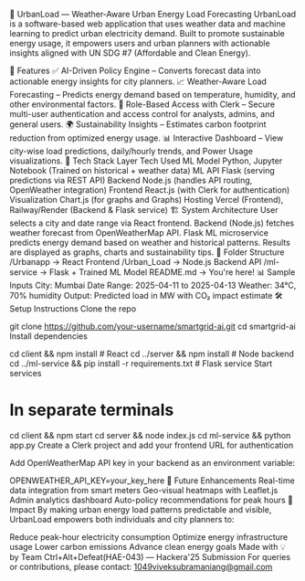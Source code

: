 🔋 UrbanLoad — Weather-Aware Urban Energy Load Forecasting
UrbanLoad is a software-based web application that uses weather data and machine learning to predict urban electricity demand. Built to promote sustainable energy usage, it empowers users and urban planners with actionable insights aligned with UN SDG #7 (Affordable and Clean Energy).

🚀 Features
✅ AI-Driven Policy Engine – Converts forecast data into actionable energy insights for city planners.
📈 Weather-Aware Load Forecasting – Predicts energy demand based on temperature, humidity, and other environmental factors.
🔐 Role-Based Access with Clerk – Secure multi-user authentication and access control for analysts, admins, and general users.
🌍 Sustainability Insights – Estimates carbon footprint reduction from optimized energy usage.
📊 Interactive Dashboard – View city-wise load predictions, daily/hourly trends, and Power Usage visualizations.
🧠 Tech Stack
Layer	Tech Used
ML Model	Python, Jupyter Notebook (Trained on historical + weather data)
ML API	Flask (serving predictions via REST API)
Backend	Node.js (handles API routing, OpenWeather integration)
Frontend	React.js (with Clerk for authentication)
Visualization	Chart.js (for graphs and Graphs)
Hosting	Vercel (Frontend), Railway/Render (Backend & Flask service)
🏗️ System Architecture
User selects a city and date range via React frontend.
Backend (Node.js) fetches weather forecast from OpenWeatherMap API.
Flask ML microservice predicts energy demand based on weather and historical patterns.
Results are displayed as graphs, charts and sustainability tips.
📂 Folder Structure
/Urbanapp      → React Frontend
/Urban_Load      → Node.js Backend API
/ml-service  → Flask + Trained ML Model
README.md    → You're here!
📊 Sample Inputs
City: Mumbai
Date Range: 2025-04-11 to 2025-04-13
Weather: 34°C, 70% humidity
Output: Predicted load in MW with CO₂ impact estimate
🛠️ Setup Instructions
Clone the repo

git clone https://github.com/your-username/smartgrid-ai.git
cd smartgrid-ai
Install dependencies

cd client && npm install # React
cd ../server && npm install # Node backend
cd ../ml-service && pip install -r requirements.txt # Flask service
Start services

# In separate terminals
cd client && npm start
cd server && node index.js
cd ml-service && python app.py
Create a Clerk project and add your frontend URL for authentication

Add OpenWeatherMap API key in your backend as an environment variable:

OPENWEATHER_API_KEY=your_key_here
🧪 Future Enhancements
Real-time data integration from smart meters
Geo-visual heatmaps with Leaflet.js
Admin analytics dashboard
Auto-policy recommendations for peak hours
🌱 Impact
By making urban energy load patterns predictable and visible, UrbanLoad empowers both individuals and city planners to:

Reduce peak-hour electricity consumption
Optimize energy infrastructure usage
Lower carbon emissions
Advance clean energy goals
Made with 💡 by Team Ctrl+Alt+Defeat(HAE-043) — Hackera'25 Submission
For queries or contributions, please contact: 1049viveksubramaniang@gmail.com

